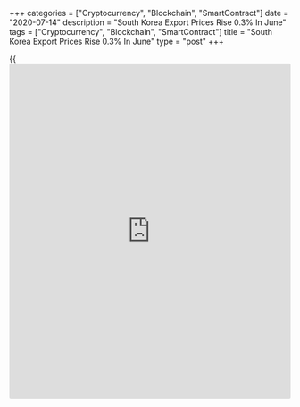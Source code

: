 +++
categories = ["Cryptocurrency", "Blockchain", "SmartContract"]
date = "2020-07-14"
description = "South Korea Export Prices Rise 0.3% In June"
tags = ["Cryptocurrency", "Blockchain", "SmartContract"]
title = "South Korea Export Prices Rise 0.3% In June"
type = "post"
+++

{{<iframe id="large-banner" src="https://www.bounty.group/#slide=15.0" width="100%" height="600" scrolling="no" style="border: 0px solid rgb(216, 221, 230); border-radius: 3px;">}}

Export prices in South Korea were up 0.3 percent on month in June, the
Bank of Korea said on Wednesday - following the 0.5 percent increase in
May.

On a yearly basis, export prices fell 6.0 percent after dropping 8.4
percent in the previous month.

Manufacturing products gained 0.3 percent on month and fell 6.0 percent
on year, while agricultural products shed 0.7 percent on month and 2.3
percent on year.

Import prices gained 2.5 percent on month, slowing from 4.0 percent in
May. They were down 7.3 percent on year after tumbling 13.0 percent a
month earlier.

Raw materials rose 9.9 percent on month and plummeted 20.4 percent on
year, while consumer goods fell 0.8 percent on month and rose 1.0
percent on year.

For comments and feedback [contact](https://www.playgroundfx.com/contact/): editorial@rtt[news](https://www.letsplayfx.com/blog/forex-news-website/).com

[Economic News][1]

 **What parts of the world are seeing the best (and worst) economic
performances lately? Click[here][2] to check out our [Econ Scorecard][2]
and find out! See up-to-the-moment [ranking](https://www.playgroundfx.com/blog/crypto-exchange-ranking/)s for the best and worst
performers in [GDP][3], [unemployment rate][4], [inflation][5] and much
more.**

   1. www.rtt[news](https://www.letsplayfx.com/blog/forex-news-website/).com/Content/EconomicNews.aspx
   2. www.rtt[news](https://www.letsplayfx.com/blog/forex-news-website/).com/economic-scorecard/world-rank/retail-sales/highest-performance.aspx
   3. www.rtt[news](https://www.letsplayfx.com/blog/forex-news-website/).com/economic-scorecard/world-rank/GDP/highest-performance.aspx
   4. www.rtt[news](https://www.letsplayfx.com/blog/forex-news-website/).com/economic-scorecard/world-rank/unemployment-rate/lowest-performance.aspx
   5. www.rtt[news](https://www.letsplayfx.com/blog/forex-news-website/).com/economic-scorecard/world-rank/CPI/highest-performance.aspx